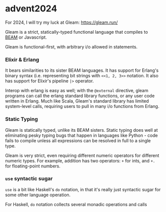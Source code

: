 # advent2024

For 2024, I will try my luck at Gleam: https://gleam.run/

Gleam is a strict, statically-typed functional language that compiles to
[BEAM](https://en.wikipedia.org/wiki/BEAM_(Erlang_virtual_machine)) or Javascript.

Gleam is functional-first, with arbitrary i/o allowed in statements. 

### Elixir & Erlang
It bears similarities to its sister BEAM languages. It has support for 
Erlang's binary syntax (i.e. representing bit strings with `<<1, 2, 3>>` 
notation. It also has support for Elixir's pipeline `|>` operator.

Interop with erlang is easy as well; with the `@external` directive,
gleam programs can call the erlang standard library functions, or any
user code written in Erlang. Much like Scala, Gleam's standard library
has limited system-level calls, requiring users to pull in many i/o
functions from Erlang.

### Static Typing
Gleam is statically typed, unlike its BEAM sisters. Static typing does well
at eliminating pesky typing bugs that happen in languages like Python - 
code fails to compile unless all expressions can be resolved in full to a
single type.

Gleam is very strict, even requiring different numeric operators for different
numeric types. For example, addition has two operators: `+` for ints, and `+.`
for floating-point numbers.

### `use` syntactic sugar
`use` is a bit like Haskell's `do` notation, in that it's really just
syntactic sugar for some other language operation.

For Haskell, `do` notation collects several monadic operations and calls 

